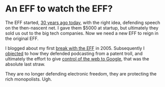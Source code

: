 # An EFF to watch the EFF?
The EFF started, <a href="https://en.wikipedia.org/wiki/Electronic_Frontier_Foundation">30 years ago today</a>, with the right idea, defending speech on the then-nascent net. I gave them $5000 at startup, but ultimately they sold us out to the big tech companies. Now we need a new EFF to reign in the original EFF.

I blogged about my first <a href="http://scripting.com/2005/03/29.html#breakWithEff">break with the EFF</a> in 2005. Subsequently I <a href="http://scripting.com/2014/05/05/#a1399316366">objected</a> to how they defended podcasting from a patent troll, and ultimately the effort to give <a href="http://this.how/googleAndHttp/">control of the web to Google</a>, that was the absolute last straw. 

They are no longer defending electronic freedom, they are protecting the rich monopolists. Ugh. 

